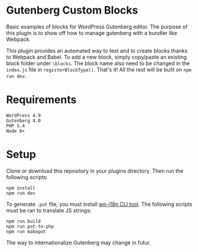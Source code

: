 # Gutenberg Custom Blocks

Basic examples of blocks for WordPress Gutenberg editor.
The purpose of this plugin is to show off how to manage gutenberg with a bundler like Webpack.

This plugin provides an automated way to test and to create blocks thanks to Webpack and Babel.
To add a new block, simply copy/paste an existing block folder under `\blocks`.
The block name also need to be changed in the `index.js` file in `registerBlockType()`.
That's it! All the rest will be built on `npm run dev`.

# Requirements

```
WordPress 4.9
Gutenberg 4.0
PHP 5.4
Node 8+
```

# Setup

Clone or download this repository in your plugins directory.
Then run the following scripts:

```
npm install
npm run dev
```

To generate `.pot` file, you must install [wp-i18n CLI tool](https://www.npmjs.com/package/node-wp-i18n).
The following scripts must be ran to translate JS strings:
```
npm run build
npm run pot-to-php
npm run makepot
```

The way to internationalize Gutenberg may change in futur.
